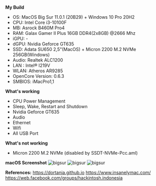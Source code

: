 **My Build**
- OS: MacOS Big Sur 11.0.1 (20B29) + Windows 10 Pro 20H2
- CPU: Intel Core i3-10100F
- MB: Asrock B460M Pro4
- RAM: Galax Gamer II Plus 16GB DDR4(2x8GB) @2666 Mhz
- iGPU: -
- dGPU: Nvidia Geforce GT635 
- SSD: Adata SU650 2,5"(MacOS) + Micron 2200 M.2 NVMe 256GB(Windows)
- Audio: Realtek ALC1200
- LAN : Intel® I219V
- WLAN: Atheros AR9285
- OpenCore Version: 0.6.3
- SMBIOS: iMacPro1,1

**What's working**
- CPU Power Management
- Sleep, Wake, Restart and Shutdown
- Nvidia Geforce GT635
- Audio
- Ethernet
- Wifi
- All USB Port

**What's not working**
- Micron 2200 M.2 NVMe (disabled by SSDT-NVMe-Pcc.aml)

**macOS Screenshot**
![bigsur](https://i.ibb.co/YXwdb63/Screen-Shot-2020-11-21-at-20-49-42.png)
![bigsur](https://i.ibb.co/M6cR4QD/Screen-Shot-2020-11-27-at-14-14-10.png)
![bigsur](https://i.ibb.co/TKPMc21/Screen-Shot-2020-11-27-at-14-13-44.png)

**References:**
https://dortania.github.io
https://www.insanelymac.com/
https://web.facebook.com/groups/hackintosh.indonesia
